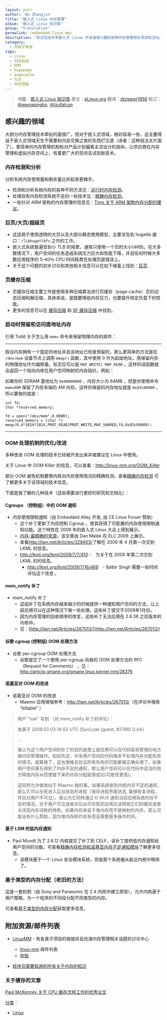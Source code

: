 ```yaml
---
layout: post
author: 'Wu Zhangjin'
title: "嵌入式 Linux 内存管理"
album: "嵌入式 Linux 知识库"
group: "translation"
permalink: /embedded-linux-mm/
description: "本文包括许多嵌入式 Linux 开发者感兴趣的各种内存管理相关项目和活动。"
category:
  - 内存子系统
tags:
  - Linux
  - 内存检测
  - OOM
  - hugepage
  - pagecache
  - TLB
  - 内存预留
---
```


> 书籍：[嵌入式 Linux 知识库](http://tinylab.gitbooks.io/elinux)
> 原文：[eLinux.org](http://eLinux.org/Memory_Management "http://eLinux.org/Memory_Management")
> 翻译：[@zipper1956](https://github.com/zipper)
> 校订：[@wengpingbo](https://github.com/wengpingbo), [@lzufalcon](https://github.com/lzufalcon)

## 感兴趣的领域

大部分内存管理技术牵扯的面很广，但对于嵌入式领域，相对容易一些，这主要得益于嵌入式领域天生不需要和内存交换之类的东西打交道（译者：这种说法太片面了）。更简单的内存管理机制和对产品计划偏离主流设计的放纵，让供应商在内存管理和虚拟内存空间上，有着更广大的空间去试验新技术。


### 内存检测和分析

分析系统内存使用量和剩余量比听起来更棘手。

- 检测和分析系统内存的各种不同方法见：[运行时内存检测](http://tinylab.gitbooks.io/elinux/content/zh/dev_portals/Memory_Management/Runtime_Memory_Measurement/Runtime_Memory_Measurement.html "Runtime Memory Measurement")。
- 处理现有内存检测系统不足的一些技术见：[精确内存检测](http://tinylab.gitbooks.io/elinux/content/zh/dev_portals/Memory_Management/Accurate_Memory_Measurement/Accurate_Memory_Measurement.html "Accurate Memory Measurement")。
- 一些针对 ARM 架构的内存管理的信息见：[Tims 关于 ARM 架构内存分配的建议](http://tinylab.gitbooks.io/elinux/content/zh/dev_portals/Memory_Management/Tims_Notes_on_ARM_memory_allocation/Tims_Notes_on_ARM_memory_allocation.html "Tims Notes on ARM memory allocation")。


### 巨页/大页/超级页

- 这适用于使用透明的大页以及大部分静态使用模型，主要涉及到 hugetlb 接口：`/libhugetlbfs` 之外的工作。
- 嵌入式系统普遍受到小 TLB 的拖累，通常只使用一个页的大小(4KB)。在大多数情况下，用户空间的任务造成系统压力巨大和性能下降，并且任何时候大多数应用程序的 5-40％ CPU 时间耗费在处理页面错误上。
- 关于这个问题的初步讨论和其他相关信息可以在如下维基上找到：[巨页](http://linux-mm.org/)　　


### 页缓存压缩

- 页缓存压缩主要工作是使用多种压缩算法进行页缓存（page cache）页的动态压缩和解压缩，具体来说，是既要降低内存压力，也要提升特定负载下的性能。
- 更多的信息可以在 [缓存压缩](http://linux-mm.org/CompressedCaching) 和 [SF 缓存压缩](http://linuxcompressed.sourceforge.net/) 中找到。


### 启动时预留和访问高地址内存

引用 Todd 关于怎么用 `mem=` 命令来保留物理内存的邮件：

* * * * *

假设内存拥有一个固定的地址并且该地址已经是预留的，那么更简单的方法是在 `/dev/mem` 设备节点上调用 `mmap()` 函数，其中使用 0 作为起始地址，用保留内存的物理地址作为偏移量。标志位可以是 `MAP_WRITE| MAP_READ` 。这样的话函数就会返回一个指向内核在用户空间映射的内存指针。例如：

如果你的 SDRAM 基地址为 `0x80000000` ，内存大小为 64MB ，但是你使用命令 `mem=60M` 保留了内存末端的 4M 内存。这样你保留的内存地址就是 `0x83c00000` ，所以要做的就是：

    int fd;
    char *reserved_memory;

    fd = open("/dev/mem",0_RDWR);
    reserved_memory = (char *) mmap(0,4*1024*1024,PROT_READ|PROT_WRITE,MAP_SHARED,fd,0x83c00000);

* * * * *


### OOM 处理机制的优化/改进

多种改进 OOM 处理的技术已经被开发出来并被建议在 Linux 中使用。

关于 Linux 中 OOM Killer 的信息，可以查看：<http://linux-mm.org/OOM_Killer>

部分 OOM 避免机制要靠内核对内存使用情况的精确检测。查看[精确内存检测](http://tinylab.gitbooks.io/elinux/content/zh/dev_portals/Memory_Management/Accurate_Memory_Measurement/Accurate_Memory_Measurement.html "Accurate Memory Measurement") 可了解更多关于该领域的技术信息。

下面是我了解的几种技术（这些需要进行更好的研究和文档化）：


#### Cgroups （控制组）中的 OOM 通知

- 内存使用限制通知（由 Embedded Alley 开发, 由 CE Linux Forum 赞助）
    - 这个补丁更新了内存控制 Cgroup ，使其获得了可配置的内存使用限制通知功能。这个特性在 2009 年的嵌入式 Linux 大会上得到展示。
    - [内存-最精确的资源](http://tree.celinuxforum.org/CelfPubWiki/ELC2009Presentations?action=AttachFile&do=get&target=celf_mem_notify.pdf)，该文章由 Dan Malek 在 ELC 2009 上展示。
    - 查看<http://lwn.net/Articles/328403/>了解在 2009 年 4 月第一次交到 LKML 的信息。
    - <http://lkml.org/lkml/2009/7/7/410> -　为关于在 2009 年第二次交到 LKML 的的信息。
        - <http://lkml.org/lkml/2009/7/16/468>　- Balbir Singh 需要一些时间评估这个改变 。


#### mem_notify 补丁

- mem_notify 补丁
    - 这组补丁在系统内存越来越少的时候提供一种通知用户空间的方法，让上层应用可以在这种情况下做一些处理。这些补丁提交于2008年1月份。
    - 因为内存管理的回收顺序的改变，这些补丁无法应用在 2.6.38 之后版本的内核中。
    - 见：[http://lwn.net/Articles/267013/](<http://lwn.net/Articles/267013/>)　　


#### 谷歌 cgroup (控制组) OOM 处理方法

- 谷歌 per-cgroup OOM 处理方法
    - 谷歌提交了一个使用 per-cgroup 风格的 OOM 处理方法的 RFC（Request for Comments） ，见：<http://article.gmane.org/gmane.linux.kernel.mm/28376>


#### 诺基亚对 OOM 的改进

- 诺基亚对 OOM 的改进
    - Maemo 应用增强参考：<http://lwn.net/Articles/267013/>（在评论中搜索 “killable” ）

<!-- -->

> 用户 "oak" 写到 （对 mem_notify 补丁的评论）：

> 发表于 2008.02.03 14:02 UTC (Sun),oak (guest, #2786) [Link]

> ...

> 我认为这个用户空间的补丁的目的是使上层应用可以在代码容易管理的地方做内存管理操作。如前所述，许多用户空间的代码根本不处理内存分配失败的情况。就算做了，这也很难去验证所有失败的可能都被正确处理了。如果用户空间事先得到了内存不足的通知，那么用户空间可以在代码中适当的地方释放内存从而使接下来的内存分配能够成功(可能性更高)。

> 这同样允许做类似于 Maemo 做的事。如果系统收到内核内存不足的通知，那么它可以杀死进入后台状态的进程（保存进程界面状态, 能够恢复进程，并且对用户不可见），我认为它同样通过 D-BUS 通知当前应用系统内存不足的情况。对于用户可见或者非后台可杀死的应用应该释放它们的缓存或者关闭高内存消耗的特性。如果内存来自于堆内存而不是映射的内存，那么可能没有什么帮助，因为堆内存碎片较多而且需要更多操作时间。


#### 基于 LSM 的低内存通知

- Paul Mundt 为了 2.6.12 内核提交了补丁到 CELF，该补丁提供低内存通知给用户空间的功能。可查看[精确内存检测和诺基亚内存不足通知模块](http://tinylab.gitbooks.io/elinux/content/zh/dev_portals/Memory_Management/Accurate_Memory_Measurement/Accurate_Memory_Measurement.html#Nokia_out-of-memory_notifier_module "Accurate Memory Measurement")了解更多信息。
    - 该模块基于一个 Linux 安全模块系统，但是那个系统被从新近内核中移除了。　


### 基于类型的内存分配（老旧的方法）

这是一套机制（由 Sony and Panasonic 在 2.4 内核中建立原型），允许内核基于用户策略，为一个程序的不同段分配不同类型的内存。

可查看[基于类型的内存分配](http://tinylab.gitbooks.io/elinux/content/zh/dev_portals/Memory_Management/Memory_Type_Based_Allocation/Memory_Type_Based_Allocation.html "Memory Type Based Allocation")获取更多信息。


## 附加资源/邮件列表

- [LinuxMM](http://linux-mm.org/) - 有各类子项目的链接并且扮演内存管理相关话题的讨论中心
    - [linux-mm](mailto:majordomo@kvack.org) 邮件列表
    - [存档](http://marc.theaimsgroup.com/?l=linux-mm)

- [程序员需要知道的所有关于内存的知识](<http://lwn.net/Articles/250967/>)　　



### 关于缓存的文章

[Paul McKenney 关于 CPU 缓存怎样工作的优秀论文](<http://www2.rdrop.com/~paulmck/scalability/paper/whymb.2010.07.23a.pdf>)

[分类](http://eLinux.org/Special:Categories "Special:Categories")：

-   [Linux](http://eLinux.org/Category:Linux "Category:Linux")
